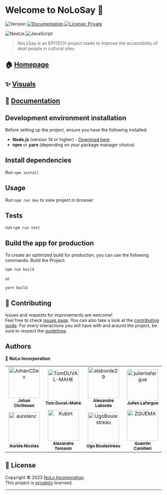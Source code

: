 # Welcome to NoLoSay 👋

<p>
  <img alt="Version" src="https://img.shields.io/badge/version-0.0.1-blue.svg?cacheSeconds=2592000" />
  <a href="https://nolosay.github.io/NoLoWeb" target="_blank">
    <img alt="Documentation" src="https://img.shields.io/badge/documentation-yes-brightgreen.svg" />
  </a>
  <a href="https://github.com/NoLoSay/NoLoApp/blob/main/LICENSE.md" target="_blank">
    <img alt="License: Private" src="https://img.shields.io/badge/License-Private-yellow.svg" />
  </a>
</p>

![NextJs](https://img.shields.io/badge/nextjs-%2320232a.svg?style=for-the-badge&logo=next&logoColor=%2361DAFB)
![JavaScript](https://img.shields.io/badge/javascript-%2523007ACC.svg?style=for-the-badge&logo=javascript&logoColor=white)


> NoLoSay is an EPITECH project made to improve the accessibility of deaf people in cultural sites

## 🏠 [Homepage](https://nolosay.github.io)

## ✨ [Visuals](noloweb.vercel.app)

## 📝 [Documentation](https://nolosay.github.io/documentation)

## Development environment installation

Before setting up the project, ensure you have the following installed:

- **Node.js** (version 14 or higher) - [Download here](https://nodejs.org/)
- **npm** or **yarn** (depending on your package manager choice)

## Install dependencies

Run `npm install`

## Usage

Run `npm run dev` to view project in browser

## Tests

run `npm run test`

## Build the app for production

To create an optimized build for production, you can use the following commands:
Build the Project:

`npm run build`

or

`yarn build`

## 🤝 Contributing

Issues and requests for improvements are welcome!<br />Feel free to check [issues page](https://github.com/NoLoSay/NoLoWeb/issues). You can also take a look at the [contributing guide](./CONTRIBUTING.md). For every interactions you will have with and around the project, be sure to respect the [guidelines](./CODE_OF_CONDUCT.md)

## Authors

👤 **NoLo Incorporation**

<table>
    <tbody>
        <tr>
            <td align="center"><a href="https://github.com/JohanCDev"><img src="https://avatars.githubusercontent.com/u/25590592?v=4" width="100px;" alt="JohanCDev"/><br/><sub><b>Johan Chrillesen</b></sub></a><br/></td>
            <td align="center"><a href="https://github.com/TomDUVAL-MAHE/"><img src="https://avatars.githubusercontent.com/u/72017980?s=96&v=4" width="100px;" alt="TomDUVAL-MAHE"/><br/><sub><b>Tom Duval-Mahé</b></sub></a><br/></td>
            <td align="center"><a href="https://github.com/alaborde29/"><img src="https://avatars.githubusercontent.com/u/72009912?v=4" width="100px;" alt="alaborde29"/><br/><sub><b>Alexandre Laborde</b></sub></a><br/></td>
            <td align="center"><a href="https://github.com/julienlafargue"><img src="https://avatars.githubusercontent.com/u/72009611?s=96&v=4" width="100px;" alt="julienlafargue"/><br/><sub><b>Julien Lafargue</b></sub></a><br/></td>
        </tr>
        <tr>
            <td align="center"><a href="https://github.com/aurelenc"><img src="https://avatars.githubusercontent.com/u/33877327?s=96&v=4" width="100px;" alt="aurelenc"/><br/><sub><b>Aurèle Nicolas</b></sub></a><br/></td>
            <td align="center"><a href="https://github.com/Kubirt/"><img src="https://avatars.githubusercontent.com/u/72017065?s=96&v=4" width="100px;" alt="Kubirt"/><br/><sub><b>Alexandre Tomasin</b></sub></a><br/></td>
            <td align="center"><a href="https://github.com/UgoBoulestreau/"><img src="https://avatars.githubusercontent.com/u/72016899?s=96&v=4" width="100px;" alt="UgoBoulestreau"/><br/><sub><b>Ugo Boulestreau</b></sub></a><br/></td>
            <td align="center"><a href="https://github.com/ZQUEMA"><img src="https://avatars.githubusercontent.com/u/56249749?s=96&v=4" width="100px;" alt="ZQUEMA"/><br/><sub><b>Quentin Camilleri</b></sub></a><br/></td>
        </tr>
    </tbody>
</table>

## 📝 License

Copyright © 2023 [NoLo Incorporation](https://github.com/NoLoSay).<br />
This project is [privately](https://github.com/NoLoSay/NoLoWeb/blob/main/LICENSE.md) licensed.

---
